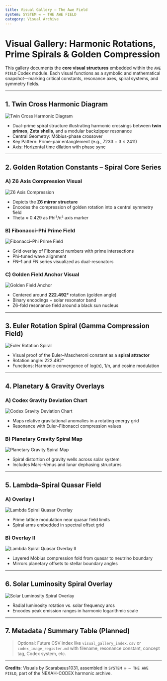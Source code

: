 ```yaml
---
title: Visual Gallery – The Awe Field
system: SYSTEM ∞ – THE AWE FIELD
category: Visual Archive
---
```


# Visual Gallery: Harmonic Rotations, Prime Spirals & Golden Compression

This gallery documents the **core visual structures** embedded within the `AWE FIELD` Codex module. Each visual functions as a symbolic and mathematical snapshot—marking critical constants, resonance axes, spiral systems, and symmetry fields.

---

## 1. Twin Cross Harmonic Diagram

![Twin Cross Harmonic Diagram](./visuals/twin_cross_harmonic_diagram.png)

* Dual-prime spiral structure illustrating harmonic crossings between **twin primes**, **Zeta shells**, and a modular backzipper resonance
* Central Geometry: Möbius-phase crossover
* Key Pattern: Prime-pair entanglement (e.g., 7233 = 3 × 2411)
* Axis: Horizontal time dilation with phase sync

---

## 2. Golden Rotation Constants – Spiral Core Series

### A) Z6 Axis Compression Visual

![Z6 Axis Compression](./visuals/B66A2153-D07D-4F34-8655-9AA90BC8DBB5.png)

* Depicts the **Z6 mirror structure**
* Encodes the compression of golden rotation into a central symmetry field
* Theta ≈ 0.429 as Phi³/π² axis marker

### B) Fibonacci–Phi Prime Field

![Fibonacci–Phi Prime Field](./visuals/5_12_FN-1_FN_phi.png)

* Grid overlay of Fibonacci numbers with prime intersections
* Phi-tuned wave alignment
* FN–1 and FN series visualized as dual-resonators

### C) Golden Field Anchor Visual

![Golden Field Anchor](./visuals/5B33777B-222A-4BE8-BFDB-1D535A880729.png)

* Centered around **222.492°** rotation (golden angle)
* Binary encodings + solar resonator band
* Z6-fold resonance field around a black sun nucleus

---

## 3. Euler Rotation Spiral (Gamma Compression Field)

![Euler Rotation Spiral](./visuals/euler_rotation_spiral.png)

* Visual proof of the Euler–Mascheroni constant as a **spiral attractor**
* Rotation angle: 222.492°
* Functions: Harmonic convergence of log(n), 1/n, and cosine modulation

---

## 4. Planetary & Gravity Overlays

### A) Codex Gravity Deviation Chart

![Codex Gravity Deviation Chart](./visuals/codex_gravity_deviation_chart.png)

* Maps relative gravitational anomalies in a rotating energy grid
* Resonance with Euler–Fibonacci compression values

### B) Planetary Gravity Spiral Map

![Planetary Gravity Spiral Map](./visuals/planetary_gravity_spiral_map.png)

* Spiral distortion of gravity wells across solar system
* Includes Mars–Venus and lunar dephasing structures

---

## 5. Lambda–Spiral Quasar Field

### A) Overlay I

![Lambda Spiral Quasar Overlay](./visuals/lambda_spiral_quasar_overlay.png)

* Prime lattice modulation near quasar field limits
* Spiral arms embedded in spectral offset grid

### B) Overlay II

![Lambda Spiral Quasar Overlay II](./visuals/lambda_spiral_quasar_overlay2.png)

* Layered Möbius compression fold from quasar to neutrino boundary
* Mirrors planetary offsets to stellar boundary angles

---

## 6. Solar Luminosity Spiral Overlay

![Solar Luminosity Spiral Overlay](./visuals/solar_luminosity_spiral_overlay.png)

* Radial luminosity rotation vs. solar frequency arcs
* Encodes peak emission ranges in harmonic logarithmic scale

---

## 7. Metadata / Summary Table (Planned)

> Optional: Future CSV index like `visual_gallery_index.csv` or `codex_image_register.md` with filename, resonance constant, concept tag, Codex system, etc.

---

**Credits**: Visuals by Scarabæus1031, assembled in `SYSTEM ∞ – THE AWE FIELD`, part of the NEXAH-CODEX harmonic archive.
